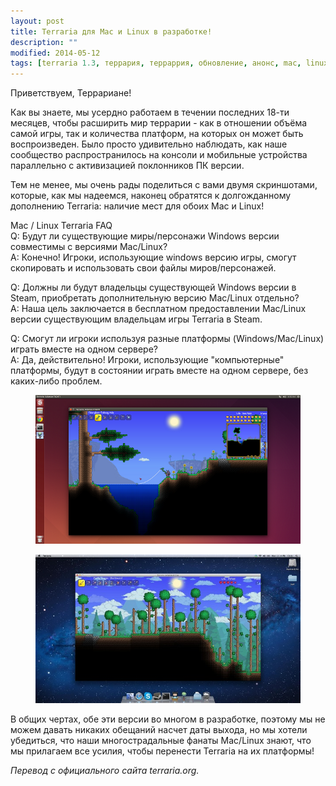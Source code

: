 ```yaml
---
layout: post
title: Terraria для Mac и Linux в разработке!
description: ""
modified: 2014-05-12
tags: [terraria 1.3, террария, терраррия, обновление, анонс, mac, linux]
---
```


Приветствуем, Террариане!

Как вы знаете, мы усердно работаем в течении последних 18-ти месяцев, чтобы расширить мир террарии - как в отношении объёма самой игры, так и количества платформ, на которых он может быть воспроизведен. Было просто удивительно наблюдать, как наше сообщество распространилось на консоли и мобильные устройства параллельно с активизацией поклонников ПК версии.

Тем не менее, мы очень рады поделиться с вами двумя скриншотами, которые, как мы надеемся, наконец обратятся к долгожданному дополнению Terraria: наличие мест для обоих Mac и Linux!

Mac / Linux Terraria FAQ<br/>
Q: Будут ли существующие миры/персонажи Windows версии совместимы с версиями Mac/Linux?<br/>
A: Конечно! Игроки, использующие windows версию игры, смогут скопировать и использовать свои файлы миров/персонажей.

Q: Должны ли будут владельцы существующей Windows версии в Steam, приобретать дополнительную версию Mac/Linux отдельно?<br/>
A: Наша цель заключается в бесплатном предоставлении Mac/Linux версии существующим владельцам игры Terraria в Steam. 

Q: Смогут ли игроки используя разные платформы (Windows/Mac/Linux) играть вместе на одном сервере?<br/>
A: Да, действительно! Игроки, использующие "компьютерные" платформы, будут в состоянии играть вместе на одном сервере, без каких-либо проблем.

<figure>
	<a href="/images/posts/1.3-obnovlenie/terraria-linux.png"><img src="/images/posts/1.3-obnovlenie/terraria-linux_600x337.png" alt=""></a>
</figure>

<figure>
	<a href="/images/posts/1.3-obnovlenie/terraria-mac.jpg"><img src="/images/posts/1.3-obnovlenie/terraria-mac_600x337.jpg" alt=""></a>
</figure>

В общих чертах, обе эти версии во многом в разработке, поэтому мы не можем давать никаких обещаний насчет даты выхода, но мы хотели убедиться, что наши многострадальные фанаты Mac/Linux знают, что мы прилагаем все усилия, чтобы перенести Terraria на их платформы!

*Перевод с официального сайта terraria.org.*
